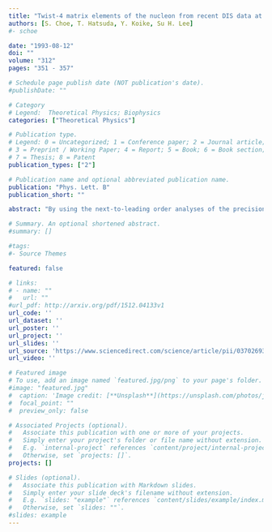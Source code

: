 ```yaml
---
title: "Twist-4 matrix elements of the nucleon from recent DIS data at CERN and SLAC"
authors: [S. Choe, T. Hatsuda, Y. Koike, Su H. Lee]
#- schoe 

date: "1993-08-12"
doi: ""
volume: "312"
pages: "351 - 357"

# Schedule page publish date (NOT publication's date).
#publishDate: ""

# Category
# Legend:  Theoretical Physics; Biophysics
categories: ["Theoretical Physics"]

# Publication type.
# Legend: 0 = Uncategorized; 1 = Conference paper; 2 = Journal article;
# 3 = Preprint / Working Paper; 4 = Report; 5 = Book; 6 = Book section;
# 7 = Thesis; 8 = Patent
publication_types: ["2"]

# Publication name and optional abbreviated publication name.
publication: "Phys. Lett. B"
publication_short: ""

abstract: "By using the next-to-leading order analyses of the precision lepton-hadron deep inelastic measurements at CERN and SLAC, we extract model independent constraints on the nucleon matrix elements of the twist-4 operators. We also study a parameterization of these matrix elements and point out the possibility that the matrix elements of the quark-gluon mixed operator has a negative value - (400 ± 100) MeV2 at 5 GeV2 renormalization scale. The uncertainty of our result due to the next-next-to-leading order correction is also discussed."

# Summary. An optional shortened abstract.
#summary: []

#tags:
#- Source Themes

featured: false

# links:
# - name: ""
#   url: ""
#url_pdf: http://arxiv.org/pdf/1512.04133v1
url_code: ''
url_dataset: ''
url_poster: ''
url_project: ''
url_slides: ''
url_source: 'https://www.sciencedirect.com/science/article/pii/0370269393910922'
url_video: ''

# Featured image
# To use, add an image named `featured.jpg/png` to your page's folder. 
#image: "featured.jpg"
#  caption: 'Image credit: [**Unsplash**](https://unsplash.com/photos/jdD8gXaTZsc)'
#  focal_point: ""
#  preview_only: false

# Associated Projects (optional).
#   Associate this publication with one or more of your projects.
#   Simply enter your project's folder or file name without extension.
#   E.g. `internal-project` references `content/project/internal-project/index.md`.
#   Otherwise, set `projects: []`.
projects: []

# Slides (optional).
#   Associate this publication with Markdown slides.
#   Simply enter your slide deck's filename without extension.
#   E.g. `slides: "example"` references `content/slides/example/index.md`.
#   Otherwise, set `slides: ""`.
#slides: example
---
```





